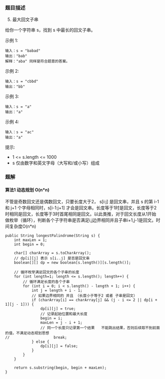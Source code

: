 ### 题目描述
5. 最大回文子串

给你一个字符串 s，找到 s 中最长的回文子串。


示例 1:
```
输入：s = "babad"
输出："bab"
解释："aba" 同样是符合题意的答案。
```

示例 2:
```
输入：s = "cbbd"
输出："bb"
```

示例 3:
```
输入：s = "a"
输出："a"
```

示例 4:
```
输入：s = "ac"
输出："a"
```

提示:

- 1 <= s.length <= 1000
- s 仅由数字和英文字母（大写和/或小写）组成


### 题解

#### 算法1 动态规划 O(n*n)

不管是奇数回文还是偶数回文，只要长度大于2， s[i:j] 是回文串，并且 s 的第 i-1 和 j+1 个字母相同时，s[i-1:j+1] 才会是回文串。长度等于1时是回文，长度等于2时相同是回文，长度等于3时首尾相同是回文。以此类推，对于回文长度从1开始做枚举（循环），判断各个子字符串是否满足i,j边界相同并且子串i+1,j-1是回文。时间复杂度O(n*n)


```$java
public String longestPalindrome(String s) {
    int maxLen = 1;
    int begin = 0;

    char[] charArray = s.toCharArray();
    // dp[i][j] 表示 s[i..j] 是否是回文串
    boolean[][] dp = new boolean[s.length()][s.length()];

    // 循环枚举满足回文的各个子串的长度
    for (int length=1; length <= s.length(); length++) {
        // 循环满足长度的各个子串
        for (int i = 0; i < s.length() - length + 1; i++) {
            int j = length + i - 1;
            // 如果边界相同的 并且 （长度小于等于2 或者 子串是回文）
            if (charArray[i] == charArray[j] && (j - i <= 2 || dp[i + 1][j - 1])) {
                dp[i][j] = true;
                // 记录起始位置和最大长度
                begin = i;
                maxLen = j - i + 1;
                // 同一个长度只记录第一个结果   不能跳出结果，否则后续取不到前面的值，不满足动态规划思想
//                    break;
            } else {
                dp[i][j] = false;
            }
        }
    }

    return s.substring(begin, begin + maxLen);
}
```
